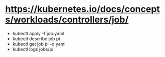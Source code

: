 # https://kubernetes.io/docs/concepts/workloads/controllers/job/

- kubectl apply -f job.yaml
- kubectl describe job pi
- kubectl get job pi -o yaml
- kubectl logs jobs/pi